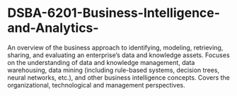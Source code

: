 # DSBA-6201-Business-Intelligence-and-Analytics-
 An overview of the business approach to identifying, modeling, retrieving, sharing, and  evaluating an enterprise’s data and knowledge assets. Focuses on the understanding of  data and knowledge management, data warehousing, data mining (including rule-based  systems, decision trees, neural networks, etc.), and other business intelligence  concepts. Covers the organizational, technological and management perspectives.  
